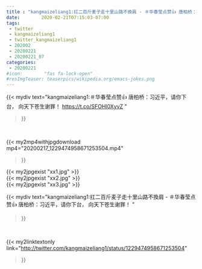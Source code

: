 ```yaml
---
title : "kangmaizeliang1:扛二百斤麦子走十里山路不換肩 - ＃华春莹点赞👍 唐柏桥：习近平，请你下台， 向天下苍生谢罪！ "
date:        2020-02-21T07:15:03-07:00
tags:
 - twitter
 - kangmaizeliang1
 - twitter_kangmaizeliang1
 - 202002
 - 20200221
 - 20200221_07
categories:
 - 20200221
#icon:        "fas fa-lock-open"
#resImgTeaser: teaserpics/wikipedia.org/emacs-jokes.png
---
```


{{< mydiv text="kangmaizeliang1:＃华春莹点赞👍 唐柏桥：习近平，请你下台， 向天下苍生谢罪！ https://t.co/SFOHl0XyvZ "
>}}
<br>


{{< my2mp4withjpgdownload mp4="20200217_1229474958671253504.mp4"
>}}

{{< my2jpgexist "xx1.jpg" >}}<br>
{{< my2jpgexist "xx2.jpg" >}}<br>
{{< my2jpgexist "xx3.jpg" >}}<br>



{{< mydiv text="kangmaizeliang1:扛二百斤麦子走十里山路不換肩 - ＃华春莹点赞👍 唐柏桥：习近平，请你下台， 向天下苍生谢罪！ "
>}}
<br>

{{< my2linktextonly link="http://twitter.com/kangmaizeliang1/status/1229474958671253504"
>}}


<br>

